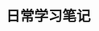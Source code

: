 ---
title: 日常学习笔记
description: 本目录收纳了所有我在日常学习过程中的笔记，希望能够让你有所收获！
image:

# Badge style
style:
    background: "#eb7020"
    color: "#fff"
---